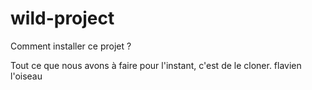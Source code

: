 # wild-project

Comment installer ce projet ?

Tout ce que nous avons à faire pour l'instant, c'est de le cloner.
flavien l'oiseau